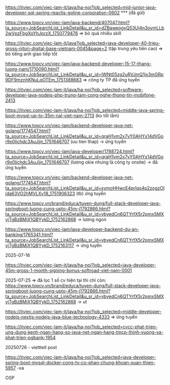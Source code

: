 https://itviec.com/viec-lam-it/java/ha-noi?job_selected=mid-junior-java-developer-sql-spring-reactjs-goline-corporation-0602 *** (đã gửi)

https://www.topcv.vn/viec-lam/java-backend/407047.html?ta_source=JobSearchList_LinkDetail&u_sr_id=dZBaweogyQ53Uj4n3oymLLb2wVpzFbgXoYhJprzX_1750779476 => bỏ quá nhiều skill

https://itviec.com/viec-lam-it/java?job_selected=java-developer-40-trieu-gross-nitori-digital-base-vietnam-0045&page=2 (tập trung yêu tiên cao) => bỏ tiếng anh giao tiếp tốt

https://www.topcv.vn/viec-lam/java-backend-developer-15-17-thang-luong-nam/1710090.html?ta_source=JobSearchList_LinkDetail&u_sr_id=IWNt05zg2uRVJmQ1jx3mGRp9DF9mznhKNuLqOTEm_1751388683 => công ty TP đã ứng tuyển

https://itviec.com/viec-lam-it/java/ha-noi?job_selected=software-developer-java-nodejs-php-trung-tam-cong-nghe-thong-tin-mobifone-2413

https://itviec.com/viec-lam-it/java/ha-noi?job_selected=middle-java-spring-boot-mysql-up-to-35m-nal-viet-nam-2713 (ko tốt lắm)

https://www.topcv.vn/viec-lam/backend-developer-java-net-golang/1774547.html?ta_source=JobSearchList_LinkDetail&u_sr_id=qraH1vm2x7vY0AHYx14dVGor9x0lichdc3AuJjjn_1751646707 (uu tien thap) -> ứng tuyển

https://www.topcv.vn/viec-lam/java-developer/1788724.html?ta_source=JobSearchList_LinkDetail&u_sr_id=qraH1vm2x7vY0AHYx14dVGor9x0lichdc3AuJjjn_1751646707 (lương okie nhưng là công ty onsite) -> đã ứng tuyển

https://www.topcv.vn/viec-lam/backend-developer-java-net-golang/1774547.html?ta_source=JobSearchList_LinkDetail&u_sr_id=xymoHHwcE4prIqs4p2zogzOIjda63VO2hMVLXv18_1751906323 (tb) ứng tuyển

https://www.topcv.vn/brand/educa/tuyen-dung/full-stack-developer-java-springboot-luong-cung-upto-45m-j1792866.html?ta_source=JobSearchList_LinkDetail&u_sr_id=ybyedCn6QTYrfX5r2pmxSMXvjTgBzBMiX1QBYykD_1752162868 -> lương ngon

https://www.topcv.vn/viec-lam/java-developer-backend-du-an-banking/1765341.html?ta_source=JobSearchList_LinkDetail&u_sr_id=ybyedCn6QTYrfX5r2pmxSMXvjTgBzBMiX1QBYykD_1752163117 -> ứng tuyển 


2025-07-16

https://itviec.com/viec-lam-it/java/ha-noi?job_selected=java-developer-45m-gross-1-month-signing-bonus-softroad-viet-nam-0001


2025-07-25
=> đã lọc 1 số cv hiện tại thì chỉ còn:
https://www.topcv.vn/brand/educa/tuyen-dung/full-stack-developer-java-springboot-luong-cung-upto-45m-j1792866.html?ta_source=JobSearchList_LinkDetail&u_sr_id=ybyedCn6QTYrfX5r2pmxSMXvjTgBzBMiX1QBYykD_1752162868 -> ut

https://itviec.com/viec-lam-it/java/ha-noi?job_selected=middle-developer-nodejs-nextjs-nodejs-java-blue-technology-4333 => ứng tuyển

https://itviec.com/viec-lam-it/java/ha-noi?job_selected=cvcc-phat-trien-ung-dung-kenh-ngan-hang-so-java-net-ngan-hang-tmcp-thinh-vuong-va-phat-trien-pgbank-1954

20250726 - vietttell post

https://itviec.com/viec-lam-it/java/ha-noi?job_selected=java-developer-spring-boot-mysql-docker-cong-ty-co-phan-chung-khoan-xuan-thien-5957 -xa

OSP 
